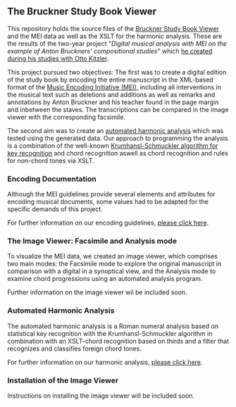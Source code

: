 ## The Bruckner Study Book Viewer

This repository holds the source files of the [Bruckner Study Book Viewer](https://apps-mufo.oeaw.ac.at/studienbuch/) and 
the MEI data as well as the XSLT for the harmonic analysis.
These are the results of the two-year project "*Digital musical analysis with MEI on the example of Anton Bruckners' 
compositional studies*" which [he created during his studies with Otto Kitzler](https://www.oeaw.ac.at/ikm/forschung/digital-musicology/digitale-musikanalyse-mit-mei/).

This project pursued two objectives: The first was to create a digital edition of the study book by encoding 
the entire manuscript in the XML-based format of the [Music Encoding Initiative (MEI)](http://www.music-encoding.org), 
including all interventions in the musical text such as deletions and additions as well as remarks and annotations 
by Anton Bruckner and his teacher
found in the page margin and inbetween the staves. 
The transcriptions can be compared in the image viewer with the corresponding facsimile. 

The second aim was to create an [automated harmonic analysis](https://github.com/paavomare/Bruckner-Study-Book-Viewer/blob/master/documentation/documentation-analysis.md) which was tested using the generated data. 
Our approach to programming the analysis is a combination of the well-known [Krumhansl-Schmuckler algorithm for key recognition](https://pdfs.semanticscholar.org/6426/d811de335c61a3145623718b4615a35bb51b.pdf)
and chord recognition aswell as chord recognition and rules for non-chord tones via XSLT. 

### Encoding Documentation

Although the MEI guidelines provide several elements and attributes for encoding musical documents, some values had to be adapted for the specific demands of this project.

For further information on our encoding guidelines, [please click here](https://github.com/paavomare/Bruckner-Study-Book-Viewer/blob/master/documentation/documentation-encoding.md).

### The Image Viewer: Facsimile and Analysis mode

To visualize the MEI data, we created an image viewer, which comprises two main modes: the Facsimile mode to explore the original manuscript in comparison with a digital in a synoptical view, and the Analysis mode to examine chord progressions using an automated analysis program.

Further information on the image viewer wil be included soon.

### Automated Harmonic Analysis

The automated harmonic analysis is a Roman numeral analysis based on statistical key recognition with the Krumhansl-Schmuckler algorithm in combination with an XSLT-chord recognition based on thirds and a filter that recognizes and classifies foreign chord tones.

For further information on our harmonic analysis, [please click here](https://github.com/paavomare/Bruckner-Study-Book-Viewer/blob/master/documentation/documentation-analysis.md).
### Installation of the Image Viewer

Instructions on installing the image viewer will be included soon. 

